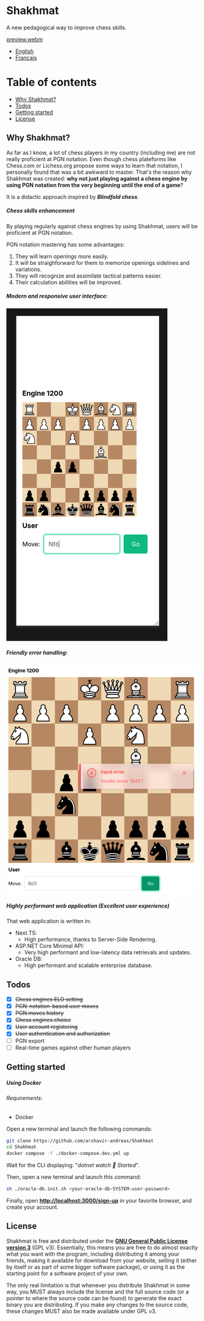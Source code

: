 # Shakhmat

A new pedagogical way to improve chess skills.

[preview.webm](https://github.com/user-attachments/assets/5a50ab63-64f9-4f35-be49-6e7fda61cd3c)


* [English](https://github.com/arshavir-andreas/Shakhmat/blob/main/README.md)
* [Français](https://github.com/arshavir-andreas/Shakhmat/blob/main/README.fr.md)

# Table of contents

- [Why Shakhmat?](#why-shakhmat)
- [Todos](#todos "Features")
- [Getting started](#getting-started)
- [License](#license)

## Why Shakhmat?

As far as I know, a lot of chess players in my country (including me) are not really proficient at PGN notation. Even though chess plateforms like Chess.com or Lichess.org propose some ways to learn that notation, I personally found that was a bit awkward to master. That's the reason why Shakhmat was created: **why not just playing against a chess engine by using PGN notation from the very beginning until the end of a game**?

It is a didactic approach inspired by ***Blindfold chess***.

##### Chess skills enhancement

By playing regularly against chess engines by using Shakhmat, users will be proficient at PGN notation.

PGN notation mastering has some advantages:

1. They will learn openings more easily.
2. It will be straighforward for them to memorize openings sidelines and variations.
3. They will recognize and assimilate tactical patterns easier.
4. Their calculation abilities will be improved.

##### Modern and responsive user interface:

![1726143997279](docs/mobile-version.png)

##### Friendly error handling:

![1726144142931](docs/error-handling.png)

##### Highly performant web application (Excellent user experience)

That web application is written in:

* Next.TS:
  - High performance, thanks to Server-Side Rendering.
* ASP.NET Core Minimal API:
  - Very high performant and low-latency data retrievals and updates.
* Oracle DB:
  - High performant and scalable enterprise database.

## Todos

* [X] ~~Chess engines ELO setting~~
* [X] ~~PGN-notation-based user moves~~
* [X] ~~PGN moves history~~
* [X] ~~Chess engines choice~~
* [X] ~~User account registering~~
* [X] ~~User authentication and authorization~~
* [ ] PGN export
* [ ] Real-time games against other human players

## Getting started

##### Using Docker

###### Requirements:

- Docker

Open a new terminal and launch the following commands:

```bash
git clone https://github.com/arshavir-andreas/Shakhmat
cd Shakhmat
docker compose -f ./docker-compose.dev.yml up
```

Wait for the CLI displaying: "*dotnet watch 🚀 Started*".

Then, open a new terminal and launch this command:

```bash
sh ./oracle-db.init.sh <your-oracle-db-SYSTEM-user-password>
```

Finally, open [**http://localhost:3000/sign-up**](http://localhost:3000/sign-up) in your favorite browser, and create your account.

## License

Shakhmat is free and distributed under the [**GNU General Public License version 3**](https://github.com/arshavir-andreas/Shakhmat/blob/main/LICENSE) (GPL v3). Essentially, this means you are free to do almost exactly what you want with the program, including distributing it among your friends, making it available for download from your website, selling it (either by itself or as part of some bigger software package), or using it as the starting point for a software project of your own.

The only real limitation is that whenever you distribute Shakhmat in some way, you MUST always include the license and the full source code (or a pointer to where the source code can be found) to generate the exact binary you are distributing. If you make any changes to the source code, these changes MUST also be made available under GPL v3.
